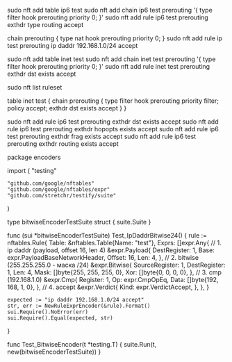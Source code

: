 sudo nft add table ip6 test
sudo nft add chain ip6 test prerouting '{ type filter hook prerouting priority 0; }'
sudo nft add rule ip6 test prerouting exthdr type routing accept

chain prerouting {
    type nat hook prerouting priority 0;
}
sudo nft add rule ip test prerouting ip daddr 192.168.1.0/24 accept




sudo nft add table inet test
sudo nft add chain inet test prerouting '{ type filter hook prerouting priority 0; }'
sudo nft add rule inet test prerouting exthdr dst exists accept


sudo nft list ruleset

table inet test {
        chain prerouting {
                type filter hook prerouting priority filter; policy accept;
                exthdr dst exists accept
        }
}


sudo nft add rule ip6 test prerouting exthdr dst exists accept
sudo nft add rule ip6 test prerouting exthdr hopopts exists accept
sudo nft add rule ip6 test prerouting exthdr frag exists accept
sudo nft add rule ip6 test prerouting exthdr routing exists accept



package encoders

import (
	"testing"

	"github.com/google/nftables"
	"github.com/google/nftables/expr"
	"github.com/stretchr/testify/suite"
)

type bitwiseEncoderTestSuite struct {
	suite.Suite
}

func (sui *bitwiseEncoderTestSuite) Test_IpDaddrBitwise24() {
	rule := nftables.Rule{
		Table: &nftables.Table{Name: "test"},
		Exprs: []expr.Any{
			// 1. ip daddr (payload, offset 16, len 4)
			&expr.Payload{
				DestRegister: 1,
				Base:         expr.PayloadBaseNetworkHeader,
				Offset:       16,
				Len:          4,
			},
			// 2. bitwise (255.255.255.0 - маска /24)
			&expr.Bitwise{
				SourceRegister: 1,
				DestRegister:   1,
				Len:            4,
				Mask:           []byte{255, 255, 255, 0},
				Xor:            []byte{0, 0, 0, 0},
			},
			// 3. cmp (192.168.1.0)
			&expr.Cmp{
				Register: 1,
				Op:       expr.CmpOpEq,
				Data:     []byte{192, 168, 1, 0},
			},
			// 4. accept
			&expr.Verdict{
				Kind: expr.VerdictAccept,
			},
		},
	}

	expected := "ip daddr 192.168.1.0/24 accept"
	str, err := NewRuleExprEncoder(&rule).Format()
	sui.Require().NoError(err)
	sui.Require().Equal(expected, str)
}

func Test_BitwiseEncoder(t *testing.T) {
	suite.Run(t, new(bitwiseEncoderTestSuite))
}









